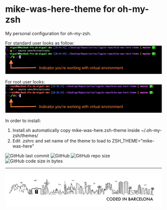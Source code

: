 # mike-was-here-theme for oh-my-zsh

My personal configuration for oh-my-zsh.  

For standard user looks as follow:  
![theme screenshoot](theme-screenshoot.png)

For root user looks:  
![theme screenshoot](theme-screenshoot-root.png)

In order to install:  

1. Install.sh automatically copy mike-was-here.zsh-theme inside ~/.oh-my-zsh/themes/  
2. Edit .zshrc and set name of the theme to load to ZSH_THEME="mike-was-here"  

![GitHub last commit](https://img.shields.io/github/last-commit/leguim-repo/mike-was-here-theme)
![GitHub](https://img.shields.io/github/license/leguim-repo/mike-was-here-theme)
![GitHub repo size](https://img.shields.io/github/repo-size/leguim-repo/mike-was-here-theme)
![GitHub code size in bytes](https://img.shields.io/github/languages/code-size/leguim-repo/mike-was-here-theme)

---
<!-- Pit i Collons -->
![Coded In Barcelona](https://raw.githubusercontent.com/leguim-repo/leguim-repo/master/img/currentfooter.png)
